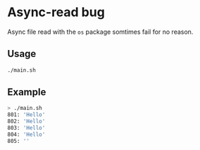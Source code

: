 # Async-read bug

Async file read with the `os` package somtimes fail for no reason.

## Usage

```sh
./main.sh
```

## Example

```sh
> ./main.sh
801: 'Hello'
802: 'Hello'
803: 'Hello'
804: 'Hello'
805: ''
```
